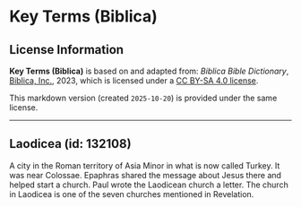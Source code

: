# Key Terms (Biblica)

## License Information

**Key Terms (Biblica)** is based on and adapted from: _Biblica Bible Dictionary_, [Biblica, Inc.](https://www.biblica.com/), 2023, which is licensed under a [CC BY-SA 4.0 license](https://creativecommons.org/licenses/by-sa/4.0/legalcode.en).

This markdown version (created `2025-10-20`) is provided under the same license.



--------------------------------

## Laodicea (id: 132108)

A city in the Roman territory of Asia Minor in what is now called Turkey. It was near Colossae. Epaphras shared the message about Jesus there and helped start a church. Paul wrote the Laodicean church a letter. The church in Laodicea is one of the seven churches mentioned in Revelation.


